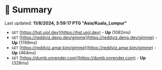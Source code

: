 # 📖 Summary
Last updated: **11/8/2024, 3:59:17 PTG "Asia/Kuala_Lumpur"**

- `GET` [https://hst.ujol.dev](https://hst.ujol.dev) - **Up** (1082ms)
- `GET` [https://reddviz.deno.dev/gimme](https://reddviz.deno.dev/gimme) - **Up** (1789ms)
- `GET` [https://reddviz.amar.kim/gimme](https://reddviz.amar.kim/gimme) - **Up** (464ms)
- `GET` [https://dumb.onrender.com](https://dumb.onrender.com) - **Up** (328ms)

